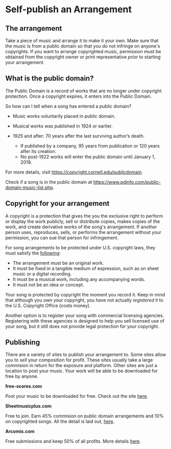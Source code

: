 # Self-publish an Arrangement

## The arrangement

Take a piece of music and arrange it to make it your own. Make sure that the music is from a public domain so that you do not infringe on anyone's copyrights. If you want to arrange copyrighted music, permission must be obtained from the copyright owner or print representative *prior* to starting your arrangement.

## What is the public domain?

The Public Domain is a record of works that are no longer under copyright protection. Once a copyright expires, it enters into the Public Domain.

So how can I tell when a song has entered a public domain?

- Music works voluntarily placed in public domain.

- Musical works was published in 1924 or earlier.
- 1925 and after: 70 years after the last surviving author’s death.
  - If published by a company, 95 years from publication or 120 years after its creation.
  - No post-1922 works will enter the public domain until January 1, 2019.

For more details, visit https://copyright.cornell.edu/publicdomain.

Check if a song is in the public domain at https://www.pdinfo.com/public-domain-music-list.php.

## Copyright for your arrangement

A copyright is a protection that gives the you the exclusive right to perform or display the work publicly, sell or distribute copies, makes copies of the work, and create derivative works of the song's arrangement. If another person uses, reproduces, sells, or performs the arrangement  without your permission, you can sue that person for infringement.

For song arrangements to be protected under U.S. copyright laws, they must satisfy the [following](https://www.law.cornell.edu/uscode/text/17/102?_ga=2.33046270.1732000233.1591567871-1929185774.1591567871): 

- The arrangement must be an original work.
- It must be fixed in a tangible medium of expression, such as on sheet music or a digital recording.
- It must be a musical work, including any accompanying words.
- It must not be an idea or concept.

Your song is protected by copyright the moment you record it. Keep in mind that although you *own* your copyright, you have not actually *registered* it to the U.S. Copyright Office (costs money).

Another option is to register your song with commercial licensing agencies. Registering with these agencies is designed to help you sell licensed use of your song, but it still does not provide legal protection for your copyright.

## Publishing

There are a variety of sites to publish your arrangement to. Some sites allow you to *sell* your composition for profit. These sites usually take a  large commision in return for the exposure and platform. Other sites are just a location to post your music. Your work will be able to be downloaded for free by anyone.

**free-scores.com**

Post your music to be downloaded for free. Check out the site [here](https://www.free-scores.com/index_uk.php).

**Sheetmusicplus.com**

Free to join. Earn 45% commision on public domain arrangements and 10% on copyrighted songs. All the detail is laid out, [here](https://digitalprintpublishing.sheetmusicplus.com/).

**Arcomis.com**

Free submissions and keep 50% of all profits. More details [here](https://www.arcomis.com/publishing/faq).